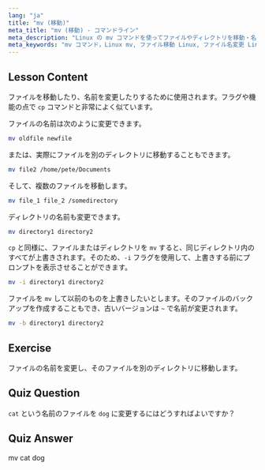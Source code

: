 ```yaml
---
lang: "ja"
title: "mv (移動)"
meta_title: "mv (移動) - コマンドライン"
meta_description: "Linux の mv コマンドを使ってファイルやディレクトリを移動・名前変更する方法を学びましょう。そのオプションを理解し、上書きを防ぎます。Linux の旅を始めましょう！"
meta_keywords: "mv コマンド，Linux mv, ファイル移動 Linux, ファイル名変更 Linux, Linux チュートリアル，初心者，Linux ガイド"
---
```


## Lesson Content

ファイルを移動したり、名前を変更したりするために使用されます。フラグや機能の点で `cp` コマンドと非常によく似ています。

ファイルの名前は次のように変更できます。

```bash
mv oldfile newfile
```

または、実際にファイルを別のディレクトリに移動することもできます。

```bash
mv file2 /home/pete/Documents
```

そして、複数のファイルを移動します。

```bash
mv file_1 file_2 /somedirectory
```

ディレクトリの名前も変更できます。

```bash
mv directory1 directory2
```

`cp` と同様に、ファイルまたはディレクトリを `mv` すると、同じディレクトリ内のすべてが上書きされます。そのため、`-i` フラグを使用して、上書きする前にプロンプトを表示させることができます。

```bash
mv -i directory1 directory2
```

ファイルを `mv` して以前のものを上書きしたいとします。そのファイルのバックアップを作成することもでき、古いバージョンは `~` で名前が変更されます。

```bash
mv -b directory1 directory2
```

## Exercise

ファイルの名前を変更し、そのファイルを別のディレクトリに移動します。

## Quiz Question

`cat` という名前のファイルを `dog` に変更するにはどうすればよいですか？

## Quiz Answer

mv cat dog
